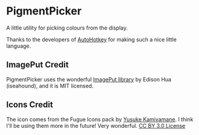 # PigmentPicker 

A little utility for picking colours from the display. 

Thanks to the developers of [AutoHotkey](https://www.autohotkey.com/) for making such a nice little language.

## ImagePut Credit

PigmentPicker uses the wonderful [ImagePut library](https://github.com/iseahound/ImagePut) by Edison Hua (iseahound), and it is MIT licensed.

## Icons Credit 

The icon comes from the Fugue Icons pack by [Yusuke Kamiyamane](https://p.yusukekamiyamane.com/). I think I'll be using them more in the future! Very wonderful. [CC BY 3.0 License](https://creativecommons.org/licenses/by/3.0/)